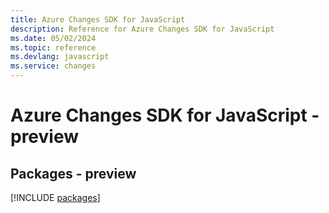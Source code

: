 ```yaml
---
title: Azure Changes SDK for JavaScript
description: Reference for Azure Changes SDK for JavaScript
ms.date: 05/02/2024
ms.topic: reference
ms.devlang: javascript
ms.service: changes
---
```

# Azure Changes SDK for JavaScript - preview
## Packages - preview
[!INCLUDE [packages](changes-index.md)]